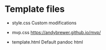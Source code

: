 # Template files

* style.css
	Custom modifications

* mvp.css
	https://andybrewer.github.io/mvp/
	
* template.html
	Default pandoc html